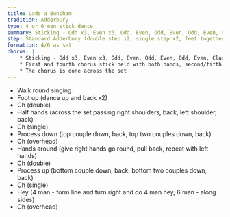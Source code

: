 ```yaml
---
title: Lads a Buncham
tradition: Adderbury
type: 4 or 6 man stick dance
summary: Sticking - Odd x3, Even x3, Odd, Even, Odd, Even, Odd, Even, Clash. Then repeat.
step: Standard Adderbury (double step x2, single step x2, feet together jump and clash)
formation: 4/6 as set
chorus: | 
    * Sticking - Odd x3, Even x3, Odd, Even, Odd, Even, Odd, Even, Clash. Then repeat.
    * First and fourth chorus stick held with both hands, second/fifth held in right hand, third/sixth held overhead
    * The chorus is done across the set
---
```

* Walk round singing
* Foot up (dance up and back x2)
* Ch (double)
* Half hands (across the set passing right shoulders, back, left shoulder, back)
* Ch (single)
* Process down (top couple down, back, top two couples down, back)
* Ch (overhead)
* Hands around (give right hands go round, pull back, repeat with left hands)
* Ch (double)
* Process up (bottom couple down, back, bottom two couples down, back)
* Ch (single)
* Hey (4 man - form line and turn right and do 4 man hey, 6 man - along sides)
* Ch (overhead)
